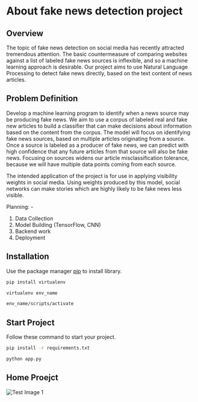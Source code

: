 # About fake news detection project

## Overview  
The topic of fake news detection on social media has recently attracted tremendous attention. The basic countermeasure of comparing websites against a list of labeled fake news sources is inflexible, and so a machine learning approach is desirable.  Our project aims to use Natural Language Processing to detect fake news directly, based on the text content of news articles. 

## Problem Definition
Develop a machine learning program to identify when a news source may be producing fake news. We aim to use a corpus of labeled real and fake new articles to build a classifier that can make decisions about information based on the content from the corpus. The model will focus on identifying fake news sources, based on multiple articles originating from a source.  Once a source is labeled as a producer of fake news, we can predict with high confidence that any future articles from that source will also be fake news.  Focusing on sources widens our article misclassification tolerance, because we will have multiple data points coming from each source.  

The intended application of the project is for use in applying visibility weights in social media.  Using weights produced by this model, social networks can make stories which are highly likely to be fake news less visible.

Planning: -
1. Data Collection
2. Model Building (TensorFlow, CNN)
3. Backend work
4. Deployment 

## Installation

Use the package manager [pip](https://pip.pypa.io/en/stable/) to install library.

```bash
pip install virtualenv
```
```bash
virtualenv env_name
```
```bash
env_name/scripts/activate
```
## Start Project

Follow these command to start your project.

```bash
pip install -r requirements.txt
```
```bash
python app.py
```
## Home Proejct

![Test Image 1](https://github.com/codejay411/Fake_News_detection/blob/main/Screenshot%20(58).png)
